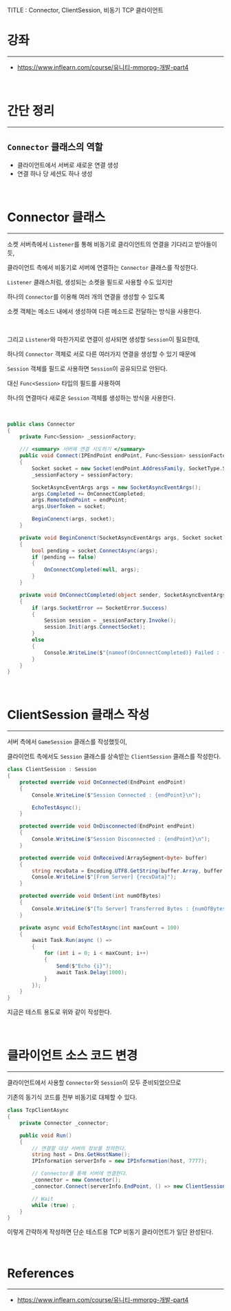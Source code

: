 TITLE : Connector, ClientSession, 비동기 TCP 클라이언트

# 강좌
---
- <https://www.inflearn.com/course/유니티-mmorpg-개발-part4>

<br>

# 간단 정리
---

## `Connector` 클래스의 역할
- 클라이언트에서 서버로 새로운 연결 생성
- 연결 하나 당 세션도 하나 생성

<br>


# Connector 클래스
---

소켓 서버측에서 `Listener`를 통해 비동기로 클라이언트의 연결을 기다리고 받아들이듯,

클라이언트 측에서 비동기로 서버에 연결하는 `Connector` 클래스를 작성한다.

`Listener` 클래스처럼, 생성되는 소켓을 필드로 사용할 수도 있지만

하나의 `Connector`를 이용해 여러 개의 연결을 생성할 수 있도록

소켓 객체는 메소드 내에서 생성하여 다른 메소드로 전달하는 방식을 사용한다.

<br>

그리고 `Listener`와 마찬가지로 연결이 성사되면 생성할 `Session`이 필요한데,

하나의 `Connector` 객체로 서로 다른 여러가지 연결을 생성할 수 있기 때문에

`Session` 객체를 필드로 사용하면 `Session`이 공유되므로 안된다.

대신 `Func<Session>` 타입의 필드를 사용하여

하나의 연결마다 새로운 `Session` 객체를 생성하는 방식을 사용한다.

<br>

```cs
public class Connector
{
    private Func<Session> _sessionFactory;

    /// <summary> 서버에 연결 시도하기 </summary>
    public void Connect(IPEndPoint endPoint, Func<Session> sessionFactory)
    {
        Socket socket = new Socket(endPoint.AddressFamily, SocketType.Stream, ProtocolType.Tcp);
        _sessionFactory = sessionFactory;

        SocketAsyncEventArgs args = new SocketAsyncEventArgs();
        args.Completed += OnConnectCompleted;
        args.RemoteEndPoint = endPoint;
        args.UserToken = socket;

        BeginConenct(args, socket);
    }

    private void BeginConenct(SocketAsyncEventArgs args, Socket socket)
    {
        bool pending = socket.ConnectAsync(args);
        if (pending == false)
        {
            OnConnectCompleted(null, args);
        }
    }

    private void OnConnectCompleted(object sender, SocketAsyncEventArgs args)
    {
        if (args.SocketError == SocketError.Success)
        {
            Session session = _sessionFactory.Invoke();
            session.Init(args.ConnectSocket);
        }
        else
        {
            Console.WriteLine($"{nameof(OnConnectCompleted)} Failed : {args.SocketError}");
        }
    }
}
```

<br>


# ClientSession 클래스 작성
---

서버 측에서 `GameSession` 클래스를 작성했듯이,

클라이언트 측에서도 `Session` 클래스를 상속받는 `ClientSession` 클래스를 작성한다.

```cs
class ClientSession : Session
{
    protected override void OnConnected(EndPoint endPoint)
    {
        Console.WriteLine($"Session Connected : {endPoint}\n");

        EchoTestAsync();
    }

    protected override void OnDisconnected(EndPoint endPoint)
    {
        Console.WriteLine($"Session Disconnected : {endPoint}\n");
    }

    protected override void OnReceived(ArraySegment<byte> buffer)
    {
        string recvData = Encoding.UTF8.GetString(buffer.Array, buffer.Offset, buffer.Count);
        Console.WriteLine($"[From Server] {recvData}");
    }

    protected override void OnSent(int numOfBytes)
    {
        Console.WriteLine($"[To Server] Transferred Bytes : {numOfBytes}");
    }

    private async void EchoTestAsync(int maxCount = 100)
    {
        await Task.Run(async () => 
        {
            for (int i = 0; i < maxCount; i++)
            {
                Send($"Echo {i}");
                await Task.Delay(1000);
            }
        });
    }
}
```

지금은 테스트 용도로 위와 같이 작성한다.

<br>

# 클라이언트 소스 코드 변경
---

클라이언트에서 사용할 `Connector`와 `Session`이 모두 준비되었으므로

기존의 동기식 코드를 전부 비동기로 대체할 수 있다.

```cs
class TcpClientAsync
{
    private Connector _connector;

    public void Run()
    {
        // 연결할 대상 서버의 정보를 정의한다.
        string host = Dns.GetHostName();
        IPInformation serverInfo = new IPInformation(host, 7777);

        // Connector를 통해 서버에 연결한다.
        _connector = new Connector();
        _connector.Connect(serverInfo.EndPoint, () => new ClientSession());

        // Wait
        while (true) ;
    }
}
```

이렇게 간략하게 작성하면 단순 테스트용 TCP 비동기 클라이언트가 일단 완성된다.


<br>

# References
---
- <https://www.inflearn.com/course/유니티-mmorpg-개발-part4>







